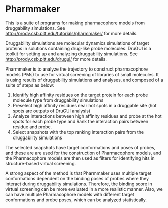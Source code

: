 # Pharmmaker

This is a suite of programs for making pharmacophore models from druggability simulations. See http://prody.csb.pitt.edu/tutorials/pharmmaker/ for more details.


Druggability simulations are molecular dynamics simulations of target proteins in solutions containing drug-like probe molecules. DruGUI is a toolkit for setting up and analyzing druggability simulations. See http://prody.csb.pitt.edu/drugui/ for more details.


Pharmmaker is to analyze the trajectory to construct pharmacophore models (PMs) to use for virtual screening of libraries of small molecules. It is using results of druggability simulations and analyses, and composed of a suite of steps as below:


1) Identify high affinity residues on the target protein for each probe molecule type from druggability simulations
2) Preselect high affinity residues near hot spots in a druggable site (hot spots are outputs of DruGUI analysis)
3) Analyze interactions between high affinity residues and probe at the hot spots for each probe type and Rank the interaction pairs between residue and probe.
4) Select snapshots with the top ranking interaction pairs from the druggability simulations
     

The selected snapshots have target conformations and poses of probes, and these are are used for the construction of Pharmacophore models, and the Pharmacophore models are then used as filters for identifying hits in structure-based virtual screening. 


A strong aspect of the method is that Pharmmaker uses multiple target conformations dependent on the binding poses of probes where they interact during druggability simulations. Therefore, the binding score in virtual screening can be more evaluated in a more realistic manner. Also, we can have multiple Pharmacophore models with different target conformations and probe poses, which can be analyzed statistically.
